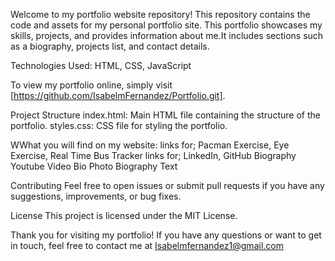 Welcome to my portfolio website repository! This repository contains the code and assets for my personal portfolio site.
This portfolio showcases my skills, projects, and provides information about me.It includes sections such as a biography, projects list, and contact details.

Technologies Used: HTML, CSS, JavaScript

To view my portfolio online, simply visit [https://github.com/IsabelmFernandez/Portfolio.git].

Project Structure
index.html: Main HTML file containing the structure of the portfolio.
styles.css: CSS file for styling the portfolio.

WWhat you will find on my website:
links for; Pacman Exercise, Eye Exercise, Real Time Bus Tracker
links for; LinkedIn, GitHub
Biography Youtube Video
Bio Photo
Biography Text

Contributing
Feel free to open issues or submit pull requests if you have any suggestions, improvements, or bug fixes.

License
This project is licensed under the MIT License.

Thank you for visiting my portfolio! If you have any questions or want to get in touch, feel free to contact me at Isabelmfernandez1@gmail.com
